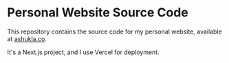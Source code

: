 # Personal Website Source Code

This repository contains the source code for my personal website, available at [ashukla.co](https://ashukla.co).

It's a Next.js project, and I use Vercel for deployment. 